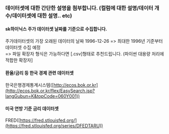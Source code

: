 ### 데이터셋에 대한 간단한 설명을 첨부합니다. (컬럼에 대한 설명/데이터 개수/데이터셋에 대한 설명.. etc)

#### sk하이닉스 주가 데이터셋 날짜를 기준으로 수집합니다.
주가데이터셋의 가장 오래된 데이터의 날짜 1996-12-26
=> 최대한 1996년 기준부터 데이터셋 수집 예정  
=> 파일 확장자 형식은 가능하다면 [.csv]형태로 추천드립니다. (파이썬 대용량 처리에 적합한 확장자]

#### 환율/금리 등 한국 경제 관련 데이터셋
한국은행경제통계시스템([http://ecos.bok.or.kr](http://ecos.bok.or.kr/flex/EasySearch.jsp?langGubun=K&topCode=060Y001))

#### 미국 연방 기준 금리 데이터셋
FRED([https://fred.stlouisfed.org/](https://fred.stlouisfed.org/series/DFEDTARU))
